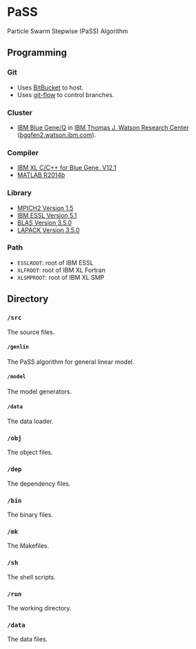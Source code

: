 # PaSS
Particle Swarm Stepwise (PaSS) Algorithm

## Programming

### Git
* Uses [BitBucket](https://bitbucket.org/emfomy/ibm-pass/) to host.
* Uses [git-flow](http://nvie.com/posts/a-successful-git-branching-model/) to control branches.

### Cluster
* [IBM Blue Gene/Q](http://www-03.ibm.com/systems/technicalcomputing/solutions/bluegene/) in [IBM Thomas J. Watson Research Center](http://www.research.ibm.com/labs/watson/) ([bgqfen2.watson.ibm.com]()).

### Compiler
* [IBM XL C/C++ for Blue Gene, V12.1](http://www-03.ibm.com/software/products/en/xlcc+forbluegene)
* [MATLAB R2014b](http://www.mathworks.com/products/matlab/)

### Library
* [MPICH2 Version 1.5](https://www.mpich.org/)
* [IBM ESSL Version 5.1](http://www-03.ibm.com/systems/power/software/essl/)
* [BLAS Version 3.5.0](http://www.netlib.org/blas/)
* [LAPACK Version 3.5.0](http://www.netlib.org/lapack/)

### Path
* `ESSLROOT`: root of IBM ESSL
* `XLFROOT`: root of IBM XL Fortran
* `XLSMPROOT`: root of IBM XL SMP

## Directory

### `/src`
The source files.

#### `/genlin`
The PaSS algorithm for general linear model.

#### `/model`
The model generators.

#### `/data`
The data loader.

### `/obj`
The object files.

### `/dep`
The dependency files.

### `/bin`
The binary files.

### `/mk`
The Makefiles.

### `/sh`
The shell scripts.

### `/run`
The working directory.

### `/data`
The data files.
